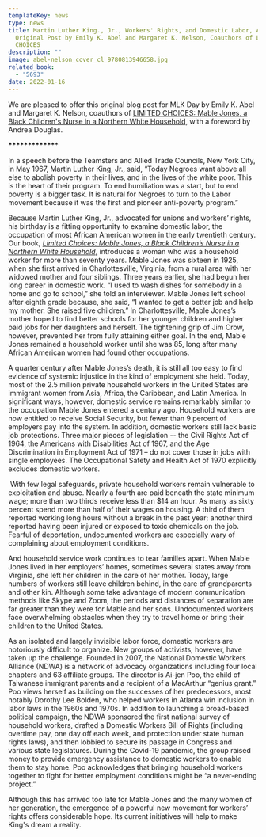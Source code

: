 ```yaml
---
templateKey: news
type: news
title: Martin Luther King., Jr., Workers' Rights, and Domestic Labor, An
  Original Post by Emily K. Abel and Margaret K. Nelson, Coauthors of LIMITED
  CHOICES
description: ""
image: abel-nelson_cover_cl_9780813946658.jpg
related_book:
  - "5693"
date: 2022-01-16
---
```

We are pleased to offer this original blog post for MLK Day by Emily K. Abel and Margaret K. Nelson, coauthors of [](https://www.upress.virginia.edu/title/5776)[LIMITED CHOICES: Mable Jones, a Black Children's Nurse in a Northern White Household,](https://www.upress.virginia.edu/title/5693) with a foreword by Andrea Douglas.

**\*\*\*\*\*\*\*\*\*\*\*\****

In a speech before the Teamsters and Allied Trade Councils, New York City, in May 1967, Martin Luther King, Jr., said, “Today Negroes want above all else to abolish poverty in their lives, and in the lives of the white poor. This is the heart of their program. To end humiliation was a start, but to end poverty is a bigger task. It is natural for Negroes to turn to the Labor movement because it was the first and pioneer anti-poverty program.”

Because Martin Luther King, Jr., advocated for unions and workers’ rights, his birthday is a fitting opportunity to examine domestic labor, the occupation of most African American women in the early twentieth century. Our book, [*Limited Choices: Mable Jones, a Black Children’s Nurse in a Northern White Household*,](https://www.upress.virginia.edu/title/5693) introduces a woman who was a household worker for more than seventy years. Mable Jones was sixteen in 1925, when she first arrived in Charlottesville, Virginia, from a rural area with her widowed mother and four siblings. Three years earlier, she had begun her long career in domestic work. “I used to wash dishes for somebody in a home and go to school,” she told an interviewer. Mable Jones left school after eighth grade because, she said, “I wanted to get a better job and help my mother. She raised five children.” In Charlottesville, Mable Jones’s mother hoped to find better schools for her younger children and higher paid jobs for her daughters and herself. The tightening grip of Jim Crow, however, prevented her from fully attaining either goal. In the end, Mable Jones remained a household worker until she was 85, long after many African American women had found other occupations.

A quarter century after Mable Jones’s death, it is still all too easy to find evidence of systemic injustice in the kind of employment she held. Today, most of the 2.5 million private household workers in the United States are immigrant women from Asia, Africa, the Caribbean, and Latin America. In significant ways, however, domestic service remains remarkably similar to the occupation Mable Jones entered a century ago. Household workers are now entitled to receive Social Security, but fewer than 9 percent of employers pay into the system. In addition, domestic workers still lack basic job protections. Three major pieces of legislation -- the Civil Rights Act of 1964, the Americans with Disabilities Act of 1967, and the Age Discrimination in Employment Act of 1971 – do not cover those in jobs with single employees. The Occupational Safety and Health Act of 1970 explicitly excludes domestic workers.

 With few legal safeguards, private household workers remain vulnerable to exploitation and abuse. Nearly a fourth are paid beneath the state minimum wage; more than two thirds receive less than $14 an hour. As many as sixty percent spend more than half of their wages on housing. A third of them reported working long hours without a break in the past year; another third reported having been injured or exposed to toxic chemicals on the job. Fearful of deportation, undocumented workers are especially wary of complaining about employment conditions.

And household service work continues to tear families apart. When Mable Jones lived in her employers’ homes, sometimes several states away from Virginia, she left her children in the care of her mother. Today, large numbers of workers still leave children behind, in the care of grandparents and other kin. Although some take advantage of modern communication methods like Skype and Zoom, the periods and distances of separation are far greater than they were for Mable and her sons. Undocumented workers face overwhelming obstacles when they try to travel home or bring their children to the United States.

As an isolated and largely invisible labor force, domestic workers are notoriously difficult to organize. New groups of activists, however, have taken up the challenge. Founded in 2007, the National Domestic Workers Alliance (NDWA) is a network of advocacy organizations including four local chapters and 63 affiliate groups. The director is Ai-jen Poo, the child of Taiwanese immigrant parents and a recipient of a MacArthur “genius grant.” Poo views herself as building on the successes of her predecessors, most notably Dorothy Lee Bolden, who helped workers in Atlanta win inclusion in labor laws in the 1960s and 1970s. In addition to launching a broad-based political campaign, the NDWA sponsored the first national survey of household workers, drafted a Domestic Workers Bill of Rights (including overtime pay, one day off each week, and protection under state human rights laws), and then lobbied to secure its passage in Congress and various state legislatures. During the Covid-19 pandemic, the group raised money to provide emergency assistance to domestic workers to enable them to stay home. Poo acknowledges that bringing household workers together to fight for better employment conditions might be “a never-ending project.”

Although this has arrived too late for Mable Jones and the many women of her generation, the emergence of a powerful new movement for workers’ rights offers considerable hope. Its current initiatives will help to make King's dream a reality.